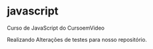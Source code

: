 # javascript

 Curso de JavaScript do CursoemVideo

Realizando Alterações de testes para nosso repositório.
